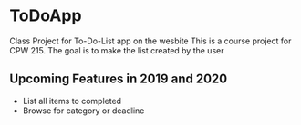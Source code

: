 # ToDoApp
Class Project for To-Do-List app on the wesbite
This is a course project for CPW 215. The goal is to make the list
created by the user

## Upcoming Features in 2019 and 2020
- List all items to completed
- Browse for category or deadline


